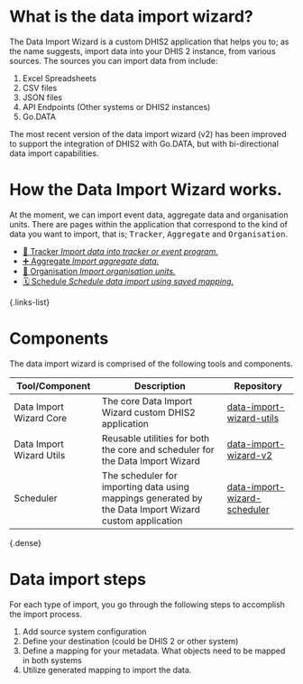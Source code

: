 # What is the data import wizard?

The Data Import Wizard is a custom DHIS2 application that helps you to; as the name suggests, import data into your DHIS 2 instance, from various sources. The sources you can import data from include:

1. Excel Spreadsheets
2. CSV files
3. JSON files
4. API Endpoints (Other systems or DHIS2 instances)
5. Go.DATA

The most recent version of the data import wizard (v2) has been improved to support the integration of DHIS2 with Go.DATA, but with bi-directional data import capabilities.

# How the Data Import Wizard works.
At the moment, we can import event data, aggregate data and organisation units. There are pages within the application that correspond to the kind of data you want to import, that is; <kbd>Tracker</kbd>, <kbd>Aggregate</kbd> and <kbd>Organisation</kbd>.

- [:book: Tracker *Import data into tracker or event program.*](/iwizard/tracker)
- [:heavy_plus_sign: Aggregate *Import aggregate data.*](/iwizard/aggregate)
- [:hospital: Organisation *Import organisation units.*](/iwizard/organisation)
- [:spiral_calendar: Schedule *Schedule data import using saved mapping.*](/iwizard/schedule)

{.links-list}

# Components
The data import wizard is comprised of the following tools and components.

| Tool/Component | Description | Repository |
|----------|----------|----------|
| Data Import Wizard Core      | The core Data Import Wizard custom DHIS2 application      |    [data-import-wizard-utils](https://github.com/HISP-Uganda/data-import-wizard-utils.git)  |
| Data Import Wizard Utils      | Reusable utilities for both the core and scheduler for the Data Import Wizard      |   [data-import-wizard-v2](https://github.com/HISP-Uganda/data-import-wizard-v2.git)   |
| Scheduler      | The scheduler for importing data using mappings generated by the Data Import Wizard custom application      | [data-import-wizard-scheduler](https://github.com/HISP-Uganda/data-import-wizard-scheduler.git)     |
{.dense}

# Data import steps

For each type of import, you go through the following steps to accomplish the import process. 
1. Add source system configuration
2. Define your destination (could be DHIS 2 or other system)
3. Define a mapping for your metadata. What objects need to be mapped in both systems
4. Utilize generated mapping to import the data. 

